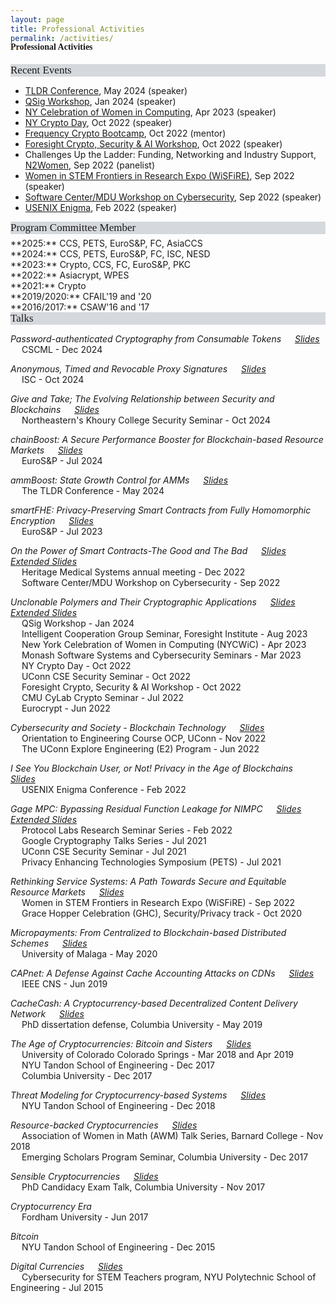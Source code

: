 ```yaml
---
layout: page
title: Professional Activities
permalink: /activities/
---
```


<h4 style="font-family: 'Comic Sans MS'; margin-top: -30px;">Professional Activities</h4>

<div style="font-family: 'Comic Sans MS'; font-size:17px; background-color:rgb(213, 216, 220);margin-bottom:6px;">Recent Events</div> 

* [TLDR Conference](https://www.thelatestindefi.org/conference), May 2024 (speaker) <br/>
* [QSig Workshop](https://www.ed.ac.uk/informatics/blockchain/events/previous-events/qsig), Jan 2024 (speaker) <br/>
* [NY Celebration of Women in Computing](https://nycwic.org/), Apr 2023 (speaker) <br/>
* [NY Crypto Day](https://nycryptoday.wordpress.com/2022/09/), Oct 2022 (speaker) <br/>
* [Frequency Crypto Bootcamp](https://frequency.pillar.vc/crypto/), Oct 2022 (mentor) <br/>
* [Foresight Crypto, Security & AI Workshop](https://foresight.org/crypto-workshop/), Oct 2022 (speaker) <br/>
* Challenges Up the Ladder: Funding, Networking and Industry Support, [N2Women](https://n2women.comsoc.org/), Sep 2022 (panelist) <br/>
* [Women in STEM Frontiers in Research Expo (WiSFiRE)](https://www.eventbrite.com/e/wisfire-2022-women-in-stem-frontiers-in-research-expo-registration-410823563337), Sep 2022 (speaker) <br/>
* [Software Center/MDU Workshop on Cybersecurity](https://www.software-center.se/event/ws_cybersecurity_mdu/), Sep 2022 (speaker) <br/>
* [USENIX Enigma](https://www.usenix.org/conference/enigma2022), Feb 2022 (speaker)


<div style="font-family: 'Comic Sans MS'; font-size:17px; background-color:rgb(213, 216, 220);margin-bottom:6px;">Program Committee Member</div>
**2025:** CCS, PETS, EuroS&P, FC, AsiaCCS <br/>
**2024:** CCS, PETS, EuroS&P, FC, ISC, NESD <br/>
**2023:** Crypto, CCS, FC, EuroS&P, PKC  <br/>
**2022:** Asiacrypt, WPES <br/>
**2021:** Crypto <br/>
**2019/2020:** CFAIL'19 and '20 <br/>
**2016/2017:** CSAW'16 and '17 <br/>


<div style="font-family: 'Comic Sans MS'; font-size:17px; background-color:rgb(213, 216, 220);margin-bottom:6px;">Talks</div> 

*Password-authenticated Cryptography from Consumable Tokens* &emsp; [_Slides_](../slides/cscml-talk-2024.pdf)<br/> 
&emsp; CSCML - Dec 2024

*Anonymous, Timed and Revocable Proxy Signatures* &emsp; [_Slides_](../slides/sig-deg-isc-2024.pdf)<br/> 
&emsp; ISC - Oct 2024

*Give and Take; The Evolving Relationship between Security and Blockchains* &emsp; [_Slides_](../slides/ne-security-seminar-2024.pdf)<br/> 
&emsp; Northeastern's Khoury College Security Seminar - Oct 2024

*chainBoost: A Secure Performance Booster for Blockchain-based Resource Markets* &emsp; [_Slides_](../slides/chainboost-eurosp-2024.pdf)<br/> 
&emsp; EuroS&P - Jul 2024

*ammBoost: State Growth Control for AMMs* &emsp; [_Slides_](../slides/tldr-2024.pdf)<br/> 
&emsp; The TLDR Conference - May 2024

*smartFHE: Privacy-Preserving Smart Contracts from Fully Homomorphic Encryption* &emsp; [_Slides_](../slides/smartfhe.pdf)<br/> 
&emsp; EuroS&P - Jul 2023

*On the Power of Smart Contracts-The Good and The Bad* &emsp; [_Slides_](../slides/mdu-cybersecurity-workshop22.pdf) &emsp; [_Extended Slides_](../slides/HeritageMed2022.pdf)<br/> 
&emsp; Heritage Medical Systems annual meeting - Dec 2022 <br/>
&emsp; Software Center/MDU Workshop on Cybersecurity - Sep 2022

*Unclonable Polymers and Their Cryptographic Applications* &emsp; [_Slides_](../slides/eurocrypt22.pdf) &emsp; [_Extended Slides_](../slides/ediblecrypto-ext.pdf) <br/>
&emsp; QSig Workshop - Jan 2024 <br/>
&emsp; Intelligent Cooperation Group Seminar, Foresight Institute - Aug 2023 <br/>
&emsp; New York Celebration of Women in Computing (NYCWiC) - Apr 2023 <br/>
&emsp; Monash Software Systems and Cybersecurity Seminars - Mar 2023 <br/>
&emsp; NY Crypto Day - Oct 2022 <br/>
&emsp; UConn CSE Security Seminar - Oct 2022 <br/>
&emsp; Foresight Crypto, Security & AI Workshop - Oct 2022 <br/>
&emsp; CMU CyLab Crypto Seminar - Jul 2022<br/>
&emsp; Eurocrypt - Jun 2022

*Cybersecurity and Society - Blockchain Technology* &emsp; [_Slides_](../slides/uconn-explore-eng-talk.pdf) <br/> 
&emsp; Orientation to Engineering Course OCP, UConn - Nov 2022 <br/>
&emsp; The UConn Explore Engineering (E2) Program - Jun 2022

*I See You Blockchain User, or Not! Privacy in the Age of Blockchains* &emsp; [_Slides_](../slides/enigma2022.pdf) <br/> 
&emsp; USENIX Enigma Conference - Feb 2022

*Gage MPC: Bypassing Residual Function Leakage for NIMPC* &emsp; [_Slides_](../slides/gagempc-pets-2021.pdf) &emsp; [_Extended Slides_](../slides/gagempc-ext.pdf)<br/> 
&emsp; Protocol Labs Research Seminar Series - Feb 2022<br/>
&emsp; Google Cryptography Talks Series - Jul 2021<br/>
&emsp; UConn CSE Security Seminar - Jul 2021<br/>
&emsp; Privacy Enhancing Technologies Symposium (PETS) - Jul 2021

*Rethinking Service Systems: A Path Towards Secure and Equitable Resource Markets* &emsp; [_Slides_](../slides/ghc-2020-talk.pdf)<br/> 
&emsp; Women in STEM Frontiers in Research Expo (WiSFiRE) - Sep 2022<br/>
&emsp; Grace Hopper Celebration (GHC), Security/Privacy track - Oct 2020

*Micropayments: From Centralized to Blockchain-based Distributed Schemes* &emsp; [_Slides_](../slides/micropayments-talk.pdf)<br/> 
&emsp; University of Malaga - May 2020

*CAPnet: A Defense Against Cache Accounting Attacks on CDNs* &emsp; [_Slides_](../slides/capnet-cns-2019.pdf)<br/> 
&emsp; IEEE CNS - Jun 2019

*CacheCash: A Cryptocurrency-based Decentralized Content Delivery Network* &emsp; [_Slides_](../slides/cachecash-thesis-defense.pdf)<br/>
&emsp; PhD dissertation defense, Columbia University - May 2019 

*The Age of Cryptocurrencies: Bitcoin and Sisters* &emsp; [_Slides_](../slides/age-of-cryptocurrencies.pdf)<br/>
&emsp; University of Colorado Colorado Springs - Mar 2018 and Apr 2019<br/>
&emsp; NYU Tandon School of Engineering - Dec 2017<br/>
&emsp; Columbia University - Dec 2017

*Threat Modeling for Cryptocurrency-based Systems* &emsp; [_Slides_](../slides/threat-modeling-for-cryptocurrency-based-systems.pdf)<br/>
&emsp; NYU Tandon School of Engineering - Dec 2018

*Resource-backed Cryptocurrencies* &emsp; [_Slides_](../slides/resource-backed-cryptocurrencies-talk.pdf)<br/>
&emsp; Association of Women in Math (AWM) Talk Series, Barnard College - Nov 2018<br/>
&emsp; Emerging Scholars Program Seminar, Columbia University - Dec 2017

*Sensible Cryptocurrencies* &emsp; [_Slides_](../slides/sensible-cryptocurrencies-talk.pdf)<br/>
&emsp; PhD Candidacy Exam Talk, Columbia University - Nov 2017

*Cryptocurrency Era*<br/>
&emsp; Fordham University - Jun 2017 

*Bitcoin*<br/>
&emsp; NYU Tandon School of Engineering - Dec 2015 

*Digital Currencies* &emsp; [_Slides_](../slides/Digital-currencies-talk.pdf)<br/>
&emsp; Cybersecurity for STEM Teachers program, NYU Polytechnic School of Engineering - Jul 2015<br/><br/> 

